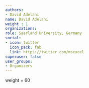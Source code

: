 ```yaml
---
authors:
- David Adelani
name: David Adelani
weight : 1
organizations:
role: Saarland University, Germany
social:
- icon: twitter
  icon_pack: fab
  link: https://twitter.com/msexcel
superuser: false
user_groups:
- Organizers
---
```



weight = 60
